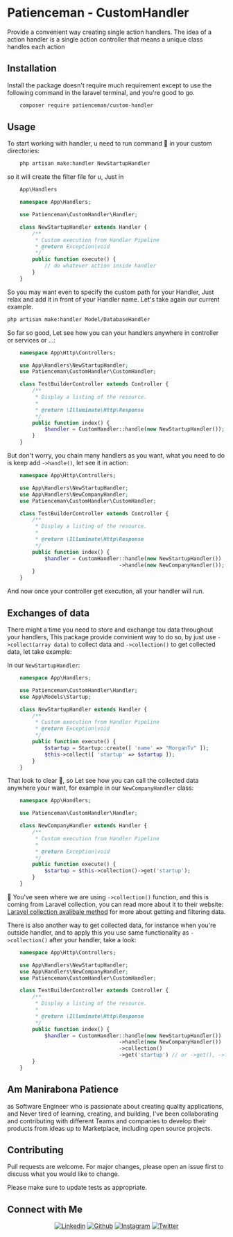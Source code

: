 # Patienceman - CustomHandler

Provide a convenient way creating single action handlers. 
The idea of a action handler is a single action controller that means 
a unique class handles each action

## Installation

Install the package doesn't require much requirement except to use the following command in the laravel terminal,  and you're good to go.

```bash
    composer require patienceman/custom-handler
```

## Usage

To start working with handler, u need to run command :tada: 
in your custom directories:

```bash
    php artisan make:handler NewStartupHandler
```
so it will create the filter file for u, Just in 

```PHP
    App\Handlers
```

```PHP
    namespace App\Handlers;

    use Patienceman\CustomHandler\Handler;

    class NewStartupHandler extends Handler {
        /**
         * Custom execution from Handler Pipeline
         * @return Exception|void
         */
        public function execute() {
            // do whatever action inside handler
        }
    }
```

So you may want even to specify the custom path for your Handler, Just relax and add it in front of your Handler name.
Let's take again our current example.

```bash
php artisan make:handler Model/DatabaseHandler
```
So far so good, Let see how you can your handlers anywhere in controller or services or ...:
```PHP 
    namespace App\Http\Controllers;

    use App\Handlers\NewStartupHandler;
    use Patienceman\CustomHandler\CustomHandler;

    class TestBuilderController extends Controller {
        /**
         * Display a listing of the resource.
         *
         * @return \Illuminate\Http\Response
         */
        public function index() {
            $handler = CustomHandler::handle(new NewStartupHandler());
        }
    }
```
But don't worry, you chain many handlers as you want, what you need to do is keep add ``` ->handle() ```, let see it in action:

```PHP 
    namespace App\Http\Controllers;

    use App\Handlers\NewStartupHandler;
    use App\Handlers\NewCompanyHandler;
    use Patienceman\CustomHandler\CustomHandler;

    class TestBuilderController extends Controller {
        /**
         * Display a listing of the resource.
         *
         * @return \Illuminate\Http\Response
         */
        public function index() {
            $handler = CustomHandler::handle(new NewStartupHandler())
                                    ->handle(new NewCompanyHandler());
        }
    }
```
And now once your controller get execution, all your handler will run.

## Exchanges of data
There might a time you need to store and exchange tou data throughout your handlers,
This package provide convinient way to do so, by just use ``` ->collect(array data) ``` to collect data and ``` ->collection() ``` to get collected data, let take example:

In our ``` NewStartupHandler ```:
```PHP
    namespace App\Handlers;

    use Patienceman\CustomHandler\Handler;
    use App\Models\Startup;

    class NewStartupHandler extends Handler {
        /**
         * Custom execution from Handler Pipeline
         * @return Exception|void
         */
        public function execute() {
            $startup = Startup::create([ 'name' => "MorganTv" ]);
            $this->collect([ 'startup' => $startup ]);
        }
    }
```
That look to clear 🎉, so Let see how you can call the collected data anywhere your want, for example in our
``` NewCompanyHandler ``` class:
```PHP
    namespace App\Handlers;

    use Patienceman\CustomHandler\Handler;

    class NewCompanyHandler extends Handler {
        /**
         * Custom execution from Handler Pipeline
         * 
         * @return Exception|void
         */
        public function execute() {
            $startup = $this->collection()->get('startup');
        }
    }
```
🚨 You've seen where we are using ``` ->collection() ``` function, and this is coming from Laravel collection, you can read more about it to their website: [Laravel collection avalibale method](https://laravel.com/docs/8.x/collections#available-methods) for more about getting and filtering data.

There is also another way to get collected data, for instance when you're outside handler, and to apply this you use same functionality 
as ``` ->collection() ``` after your handler, take a look:

```PHP 
    namespace App\Http\Controllers;

    use App\Handlers\NewStartupHandler;
    use App\Handlers\NewCompanyHandler;
    use Patienceman\CustomHandler\CustomHandler;

    class TestBuilderController extends Controller {
        /**
         * Display a listing of the resource.
         *
         * @return \Illuminate\Http\Response
         */
        public function index() {
            $handler = CustomHandler::handle(new NewStartupHandler())
                                    ->handle(new NewCompanyHandler())
                                    ->collection()
                                    ->get('startup') // or ->get(), ->filter() ->sort();
        }
    }
```

## Am Manirabona Patience
as Software Engineer who is passionate about creating quality applications, and Never tired of learning, creating, and building, I've been collaborating and contributing with different Teams and companies to develop their products from ideas up to Marketplace, including open source projects.

## Contributing
Pull requests are welcome. For major changes, please open an issue first to discuss what you would like to change.

Please make sure to update tests as appropriate.
## Connect with Me
<p align="center">
	<a href="https://www.linkedin.com/in/manirabona-patience-3b08051b4"><img alt="Linkedin" title="Manirabona patience Linkedin" src="https://img.shields.io/badge/LinkedIn-0077B5?style=for-the-badge&logo=linkedin&logoColor=white"></a>
  <a href="https://github.com/manirabona-programer/manirabona-programer"><img alt="Github" title="Manirabona patience Github" src="https://img.shields.io/badge/GitHub-100000?style=for-the-badge&logo=github&logoColor=white"></a>
  <a href="https://www.instagram.com/manirabona_walker"><img alt="Instagram" title="Manirabona Patience Instagram" src="https://img.shields.io/badge/Instagram-E4405F?style=for-the-badge&logo=instagram&logoColor=white"></a>
	  <a href="https://twitter.com/ManirabonaW"><img alt="Twitter" title="Manirabona Patience Twitter" src="https://img.shields.io/badge/Twitter-1DA1F2?style=for-the-badge&logo=twitter&logoColor=white"></a>
	  </p>
